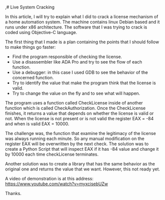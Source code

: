 ,# Live System Cracking


In this article, I will try to explain what I did to crack a license mechanism of a home automation system.
The machine contains linux Debian based and it runs under x86 architecture. The software that I was trying to crack is coded using Objective-C language. 

The first thing that I made is a plan containing the points that I should follow to make things go faster:
- Find the program responsible of checking the license.
- Use a disassembler like ADA Pro and try to see the flow of each function.
- Use a debugger: in this case I used GDB to see the behavior of the concerned function.
- Try to identify the value that make the program think that the license is valid.
- Try to change the value on the fly and to see what will happen.

The program uses a function called CheckLicense inside of another function which is called CheckAuthorization. Once the CheckLicense finishes, it returns a value that depends on whether the license is valid or not. When the license is not present or is not valid the register EAX = -84 and when is valid EAX = 10000. 

The challenge was, the function that examine the legitimacy of the license was always running each minute. So any manual modification on the register EAX will be overwritten by the next check. The solution was to create a Python Script that will inspect EAX if it has -84 value and change it by 10000 each time checkLicense terminates.

Another solution was to create a library that has the same behavior as the original one and returns the value that we want. However, this not ready yet. 

A video of demonstration is at this address: https://www.youtube.com/watch?v=myxcisebUZw

Thanks.



